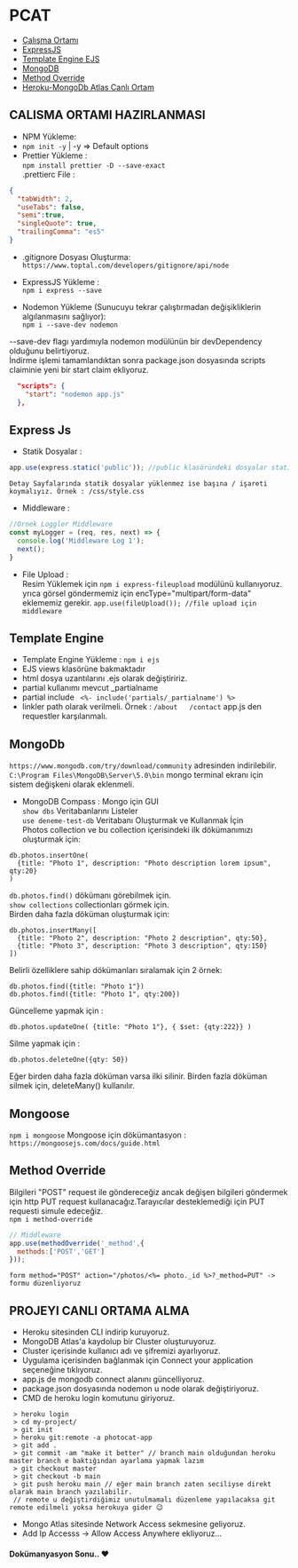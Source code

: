 # PCAT
* [Çalışma Ortamı](#calisma-ortami-hazirlanmasi)
* [ExpressJS](#express-js)
* [Template Engine EJS ](#template-engine)
* [MongoDB](#mongodb)
* [Method Override](#method-override)
* [Heroku-MongoDb Atlas Canlı Ortam](#projeyi-canli-ortama-alma)

## CALISMA ORTAMI HAZIRLANMASI
- NPM Yükleme:
- `npm init -y` | -y => Default options
- Prettier Yükleme :  
`npm install prettier -D --save-exact`<br>
.prettierc File : 
~~~json
{
  "tabWidth": 2,
  "useTabs": false,
  "semi":true,
  "singleQuote": true,
  "trailingComma": "es5"
}
~~~
- .gitignore Dosyası Oluşturma:<br>
`https://www.toptal.com/developers/gitignore/api/node`

- ExpressJS Yükleme :<br>
`npm i express --save`

-  Nodemon Yükleme (Sunucuyu tekrar çalıştırmadan değişikliklerin algılanmasını sağlıyor):<br>
`npm i --save-dev nodemon`<br>

--save-dev flagı yardımıyla nodemon modülünün bir devDependency olduğunu belirtiyoruz. <br>
İndirme işlemi tamamlandıktan sonra package.json dosyasında scripts claiminie  yeni bir start claim ekliyoruz.
~~~json
  "scripts": {
    "start": "nodemon app.js" 
  },
~~~

## Express Js
- Statik Dosyalar  :<br>
~~~javascript 
app.use(express.static('public')); //public klasöründeki dosyalar static
~~~
`Detay Sayfalarında statik dosyalar yüklenmez ise başına / işareti koymalıyız. Örnek : /css/style.css`
- Middleware : <br>
~~~javascript
//Örnek Loggler Middleware
const myLogger = (req, res, next) => {
  console.log('Middleware Log 1');
  next();
}
~~~
- File Upload : <br>
Resim Yüklemek için `npm i express-fileupload` modülünü kullanıyoruz.<br>
yrıca görsel göndermemiz için  encType="multipart/form-data" eklememiz gerekir. `app.use(fileUpload()); //file upload için middleware`  <br>


## Template Engine 
- Template Engine Yükleme : `npm i ejs`
- EJS views klasörüne bakmaktadır
- html dosya uzantılarını .ejs olarak değiştiririz.
- partial kullanımı mevcut _partialname 
- partial include `  <%- include('partials/_partialname') %> `
- linkler path olarak verilmeli. Örnek : `/about   /contact` app.js den requestler karşılanmalı.

## MongoDb
`https://www.mongodb.com/try/download/community` adresinden indirilebilir.<br>
`C:\Program Files\MongoDB\Server\5.0\bin` mongo terminal ekranı için sistem değişkeni olarak eklenmeli.<br>
- MongoDB Compass : Mongo için GUI<br>
`show dbs` Veritabanlarını Listeler<br>
`use deneme-test-db` Veritabanı Oluşturmak ve Kullanmak İçin<br>
Photos collection ve bu collection içerisindeki ilk dökümanımızı oluşturmak için:
~~~nosql
db.photos.insertOne(
  {title: "Photo 1", description: "Photo description lorem ipsum", qty:20}
)
~~~
`db.photos.find()`  dökümanı görebilmek için.<br>
`show collections` collectionları görmek için.<br>
Birden daha fazla döküman  oluşturmak için:
~~~nosql
db.photos.insertMany([
  {title: "Photo 2", description: "Photo 2 description", qty:50},
  {title: "Photo 3", description: "Photo 3 description", qty:150}
])
~~~
Belirli özelliklere sahip dökümanları sıralamak için 2 örnek:
~~~
db.photos.find({title: "Photo 1"})
db.photos.find({title: "Photo 1", qty:200})
~~~
Güncelleme yapmak için : 
~~~
db.photos.updateOne( {title: "Photo 1"}, { $set: {qty:222}} )
~~~
Silme yapmak için :
~~~
db.photos.deleteOne({qty: 50})
~~~
Eğer birden daha fazla döküman varsa ilki silinir. Birden fazla döküman silmek için, deleteMany() kullanılır.

## Mongoose

`npm i mongoose`
Mongoose için dökümantasyon : `https://mongoosejs.com/docs/guide.html`

## Method Override
Bilgileri "POST" request ile göndereceğiz ancak değişen bilgileri göndermek için  http PUT request kullanacağız.Tarayıcılar desteklemediği için PUT requesti simule edeceğiz.<br>
`npm i method-override` <br>
~~~javascript
// Middleware
app.use(methodOverride('_method',{
  methods:['POST','GET']
}));
~~~

` form method="POST" action="/photos/<%= photo._id %>?_method=PUT" -> formu düzenliyoruz `

## PROJEYI CANLI ORTAMA ALMA
- Heroku sitesinden CLI indirip kuruyoruz.
- MongoDB Atlas'a kaydolup bir Cluster oluşturuyoruz.
- Cluster içerisinde kullanıcı adı ve şifremizi ayarlıyoruz.
- Uygulama içerisinden bağlanmak için Connect your application seçeneğine tıklıyoruz.
- app.js de mongodb connect alanını güncelliyoruz.
- package.json dosyasında nodemon u node olarak değiştiriyoruz.
- CMD de heroku login komutunu giriyoruz.
~~~
 > heroku login
 > cd my-project/
 > git init
 > heroku git:remote -a photocat-app
 > git add .
 > git commit -am "make it better" // branch main olduğundan heroku master branch e baktığından ayarlama yapmak lazım
 > git checkout master
 > git checkout -b main
 > git push heroku main // eğer main branch zaten seciliyse direkt olarak main branch yazılabilir.
 // remote u değiştirdiğimiz unutulmamalı düzenleme yapılacaksa git remote edilmeli yoksa herokuya gider 😉
~~~
- Mongo Atlas sitesinde Network Access sekmesine geliyoruz.
- Add Ip Accesss -> Allow Access Anywhere ekliyoruz...

#### Dokümanyasyon Sonu.. ❤

